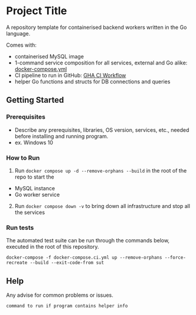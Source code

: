 # Project Title

A repository template for containerised backend workers written in the Go language. 

Comes with:
- containerised MySQL image
- 1-command service composition for all services, external and Go alike: [docker-compose.yml](./docker-compose.yml)
- CI pipeline to run in GitHub: [GHA CI Workflow](./.github/workflows/ci.yml)
- helper Go functions and structs for DB connections and queries

## Getting Started

### Prerequisites

* Describe any prerequisites, libraries, OS version, services, etc., needed before installing and running program.
* ex. Windows 10

### How to Run

1. Run `docker compose up -d --remove-orphans --build` in the root of the repo to start the
  * MySQL instance
  * Go worker service

2. Run `docker compose down -v` to bring down all infrastructure and stop all the services

### Run tests
The automated test suite can be run through the commands below, executed in the root of this repository.

```
docker-compose -f docker-compose.ci.yml up --remove-orphans --force-recreate --build --exit-code-from sut
```

## Help

Any advise for common problems or issues.
```
command to run if program contains helper info
```